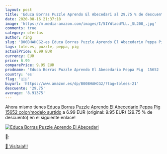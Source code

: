 ```yaml
---
layout: post
title: 'Educa Borras Puzzle Aprendo El Abecedari al 29.75 % de descuento'
date: 2020-08-16 21:37:18
image: 'https://m.media-amazon.com/images/I/51YWlaodYLL._SL200_.jpg'
comments: true
category: ofertas
author: ring
slug: 'B00BHAHCG2-es Educa Borras Puzzle Aprendo El Abecedario Peppa Pig 15652...'
tags: tole.es, puzzle, peppa, pig
actualPrice: 6.99 EUR
currency: EUR
price: 6.99
comparePrice: 9.95 EUR
prodname: 'Educa Borras Puzzle Aprendo El Abecedario Peppa Pig  15652    color/modelo surtido'
country: 'es'
flag: '🇪🇸'
buyurl: 'https://www.amazon.es/dp/B00BHAHCG2/?tag=tolees-21'
descuento: '29.75'
average: '8.91375'
---
```


Ahora mismo tienes [Educa Borras Puzzle Aprendo El Abecedario Peppa Pig  15652    color/modelo surtido](https://www.amazon.es/dp/B00BHAHCG2/?tag=tolees-21) a 6.99 EUR (original: 9.95 EUR) (29.75 %  de descuento) en el siguiente enlace!

[![Educa Borras Puzzle Aprendo El Abecedari](https://m.media-amazon.com/images/I/51YWlaodYLL._SL200_.jpg)](https://www.amazon.es/dp/B00BHAHCG2/?tag=tolees-21)

🔎:


[🛒 Visítala!!!](https://www.amazon.es/dp/B00BHAHCG2/?tag=tolees-21)
